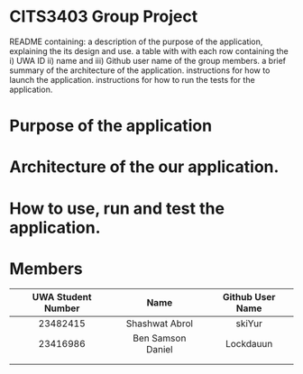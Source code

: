 # CITS3403 Group Project

README containing:
a description of the purpose of the application, explaining the its design and use.
a table with with each row containing the i) UWA ID ii) name and iii) Github user name of the group members.
a brief summary of the architecture of the application.
instructions for how to launch the application.
instructions for how to run the tests for the application.

# Purpose of the application
# Architecture of the our application.
# How to use, run and test the application. 


# Members 

| UWA Student Number | Name | Github User Name |
| :---:               |     :---:      |     :---:     |
| 23482415           | Shashwat Abrol    | skiYur      |
| 23416986           | Ben Samson Daniel | Lockdauun |
|                    |                |               |
|                    |                |               |


